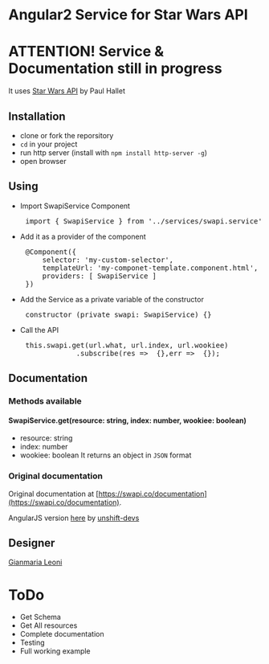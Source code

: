 # Angular2 Service for Star Wars API 
# ATTENTION! Service & Documentation still in progress 

It uses [Star Wars API](https://swapi.co/) by Paul Hallet

## Installation
- clone or fork the reporsitory
- `cd` in your project
- run http server (install with `npm install http-server -g`)
- open browser

## Using
- Import SwapiService Component
<pre>
    import { SwapiService } from '../services/swapi.service';
</pre>
- Add it as a provider of the component
<pre>
    @Component({
        selector: 'my-custom-selector',
        templateUrl: 'my-componet-template.component.html',
        providers: [ SwapiService ]
    })
</pre>
- Add the Service as a private variable of the constructor
<pre>
    constructor (private swapi: SwapiService) {}
</pre> 
- Call the API
<pre>
    this.swapi.get(url.what, url.index, url.wookiee)
                .subscribe(res =>  {},err =>  {});
</pre>

## Documentation

### Methods available
#### SwapiService.get(resource: string, index: number, wookiee: boolean)
- resource: string 
- index: number
- wookiee: boolean
It returns an object in `JSON` format

### Original documentation
Original documentation at [https://swapi.co/documentation](https://swapi.co/documentation).

AngularJS version [here](https://github.com/unshift-devs/xyz-angular-swapi) by [unshift-devs](https://github.com/unshift-devs)

## Designer
[Gianmaria Leoni](https://github.com/giammaleoni)

# ToDo
- Get Schema
- Get All resources
- Complete documentation
- Testing
- Full working example

